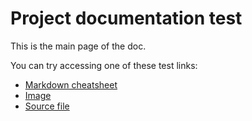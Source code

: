 # Project documentation test

This is the main page of the doc.

You can try accessing one of these test links:

- [Markdown cheatsheet](cheatsheet.md)
- [Image](md.png)
- [Source file](code.js)